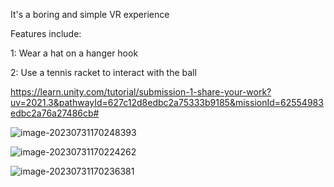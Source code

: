 It's a boring and simple VR experience



Features include:



1: Wear a hat on a hanger hook



2: Use a tennis racket to interact with the ball

https://learn.unity.com/tutorial/submission-1-share-your-work?uv=2021.3&pathwayId=627c12d8edbc2a75333b9185&missionId=62554983edbc2a76a27486cb#



![image-20230731170248393](C:\Users\10305\AppData\Roaming\Typora\typora-user-images\image-20230731170248393.png)





![image-20230731170224262](C:\Users\10305\AppData\Roaming\Typora\typora-user-images\image-20230731170224262.png)

![image-20230731170236381](C:\Users\10305\AppData\Roaming\Typora\typora-user-images\image-20230731170236381.png)

